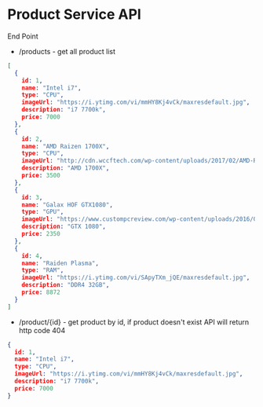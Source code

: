 # Product Service API
End Point
- /products - get all product list
```json
[
  {
    id: 1,
    name: "Intel i7",
    type: "CPU",
    imageUrl: "https://i.ytimg.com/vi/mmHY8Kj4vCk/maxresdefault.jpg",
    description: "i7 7700k",
    price: 7000
  },
  {
    id: 2,
    name: "AMD Raizen 1700X",
    type: "CPU",
    imageUrl: "http://cdn.wccftech.com/wp-content/uploads/2017/02/AMD-Ryzen-CPU.png",
    description: "AMD 1700X",
    price: 3500
  },
  {
    id: 3,
    name: "Galax HOF GTX1080",
    type: "GPU",
    imageUrl: "https://www.custompcreview.com/wp-content/uploads/2016/05/29140448720l.jpg",
    description: "GTX 1080",
    price: 2350
  },
  {
    id: 4,
    name: "Raiden Plasma",
    type: "RAM",
    imageUrl: "https://i.ytimg.com/vi/SApyTXm_jQE/maxresdefault.jpg",
    description: "DDR4 32GB",
    price: 8872
  }
]
```
- /product/{id} - get product by id, if product doesn't exist API will return http code 404 
```json
{
  id: 1,
  name: "Intel i7",
  type: "CPU",
  imageUrl: "https://i.ytimg.com/vi/mmHY8Kj4vCk/maxresdefault.jpg",
  description: "i7 7700k",
  price: 7000
}
```